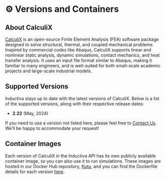 # ⚙️ Versions and Containers

## About CalculiX
[CalculiX](https://www.calculix.de/) is an open-source Finite Element Analysis (FEA) software package designed to solve 
structural, thermal, and coupled mechanical problems. Inspired by commercial codes like Abaqus, CalculiX supports linear 
and nonlinear static analysis, dynamic simulations, contact mechanics, and heat transfer analysis. It uses an input file 
format similar to Abaqus, making it familiar to many engineers, and is well-suited for both small-scale academic projects 
and large-scale industrial models.

## Supported Versions
Inductiva stays up to date with the latest versions of CalculiX. Below is a list of the supported versions, along with their respective release dates:

- **2.22** (May, 2024)

If you need to use a version not listed here, please feel free to [Contact Us](mailto:support@inductiva.ai).
We’ll be happy to accommodate your request!

## Container Images
Each version of CalculiX in the Inductiva API has its own publicly available container image, 
so you can also use it to run simulations. These images are hosted in our Docker Hub repository, 
[Kutu](https://hub.docker.com/r/inductiva/kutu/tags?name=calculix), and you can find the 
Dockerfile details for each version [here](https://github.com/inductiva/kutu/tree/main/simulators/calculix).
